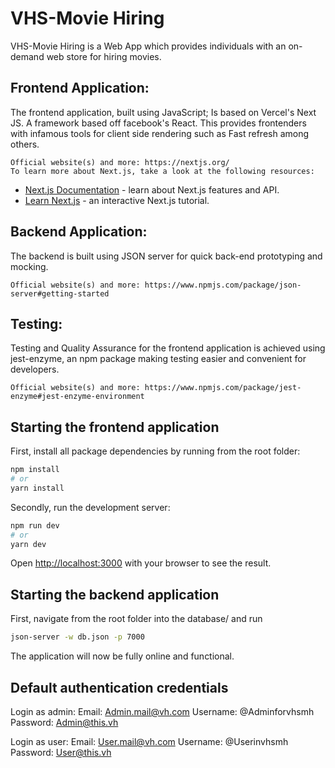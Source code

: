 # VHS-Movie Hiring

VHS-Movie Hiring is a Web App which provides individuals with an on-demand web store for hiring  movies.

## Frontend Application:
The frontend application, built using JavaScript; Is based on Vercel's Next JS. A framework based off facebook's React. This provides frontenders with infamous tools for client side rendering such as Fast refresh among others.

    Official website(s) and more: https://nextjs.org/
    To learn more about Next.js, take a look at the following resources:

- [Next.js Documentation](https://nextjs.org/docs) - learn about Next.js features and API.
- [Learn Next.js](https://nextjs.org/learn) - an interactive Next.js tutorial.
    
    
## Backend Application:
The backend is built using JSON server for quick back-end prototyping and mocking.

    Official website(s) and more: https://www.npmjs.com/package/json-server#getting-started


## Testing:
Testing and Quality Assurance for the frontend application is achieved using jest-enzyme, an npm package making testing easier and convenient for developers.

    Official website(s) and more: https://www.npmjs.com/package/jest-enzyme#jest-enzyme-environment


## Starting the frontend application

First, install all package dependencies by running from the root folder:
```bash
npm install
# or
yarn install
```

Secondly, run the development server:

```bash
npm run dev
# or
yarn dev
```

Open [http://localhost:3000](http://localhost:3000) with your browser to see the result.


## Starting the backend application

First, navigate from the root folder into the database/ and run

```bash
json-server -w db.json -p 7000
```

The application will now be fully online and functional.

## Default authentication credentials

Login as admin: 
Email: Admin.mail@vh.com
Username: @Adminforvhsmh
Password: Admin@this.vh


Login as user:
Email: User.mail@vh.com
Username: @Userinvhsmh
Password: User@this.vh
